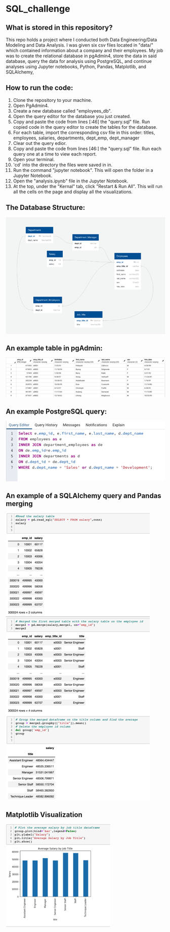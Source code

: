 # SQL_challenge

## What is stored in this repository? 
This repo holds a project where I conducted both Data Engineering/Data Modeling and Data Analysis. I was given six csv files located in "data/" which contained information about a company and their employees. My job was to create the relational database in pgAdmin4, store the data in said database, query the data for analysis using PostgreSQL, and continue analyses using Jupyter notebooks, Python, Pandas, Matplotlib, and SQLAlchemy, 


## How to run the code:
1. Clone the repository to your machine. 
2. Open PgAdmin4.
3. Create a new database called "employees_db".
4. Open the query editor for the database you just created.
5. Copy and paste the code from lines [:46] the "query.sql" file. Run copied code in the query editor to create the tables for the database.
6. For each table, import the corresponding csv file in this order: titles, employees, salaries, departments, dept_emp, dept_manager
7. Clear out the query edior.
8. Copy and paste the code from lines [46:] the "query.sql" file. Run each query one at a time to view each report.
9. Open your terminal.
10. 'cd' into the directory the files were saved in in.
11. Run the command "jupyter notebook". This will open the folder in a Jupyter Notebook.
12. Open the "analysis.ipynb" file in the Jupyter Notebook.
13. At the top, under the "Kernal" tab, click "Restart & Run All". This will run all the cells on the page and display all the visualizations.

## The Database Structure:
![Database Structure](schema.png "Database Structure")

## An example table in pgAdmin: 
![Employee Table](Assets/table.png "Employee Table")

## An example PostgreSQL query: 
![Query](Assets/query.png "Query")

## An example of a SQLAlchemy query and Pandas merging
![SQLAlchemy and Pandas](Assets/jnquery.png "SQLAlchemy and Pandas")

## Matplotlib Visualization
![plt Viz](Assets/jnviz.png "plt Viz")
